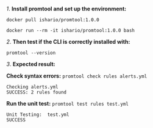 *1*. **Install promtool and set up the environment:**

`docker pull ishario/promtool:1.0.0`

`docker run --rm -it ishario/promtool:1.0.0 bash`


*2*. **Then test if the CLI is correctly installed with:**

`promtool --version`

*3*. **Expected result:**

**Check syntax errors:** `promtool check rules alerts.yml`

    Checking alerts.yml
    SUCCESS: 2 rules found

**Run the unit test:** `promtool test rules test.yml`

    Unit Testing:  test.yml
    SUCCESS
